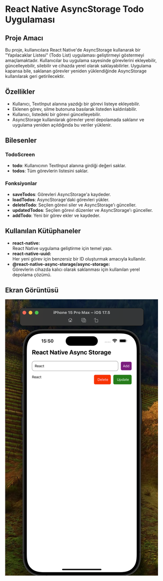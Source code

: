 # React Native AsyncStorage Todo Uygulaması

## Proje Amacı

Bu proje, kullanıcılara React Native'de AsyncStorage kullanarak bir "Yapılacaklar Listesi" (Todo List) uygulaması geliştirmeyi göstermeyi amaçlamaktadır. Kullanıcılar bu uygulama sayesinde görevlerini ekleyebilir, güncelleyebilir, silebilir ve cihazda yerel olarak saklayabilirler. Uygulama kapansa bile, saklanan görevler yeniden yüklendiğinde AsyncStorage kullanılarak geri getirilecektir.

## Özellikler

- Kullanıcı, TextInput alanına yazdığı bir görevi listeye ekleyebilir.
- Eklenen görev, silme butonuna basılarak listeden kaldırılabilir.
- Kullanıcı, listedeki bir görevi güncelleyebilir.
- AsyncStorage kullanılarak görevler yerel depolamada saklanır ve uygulama yeniden açıldığında bu veriler yüklenir.

## Bilesenler

### TodoScreen

- **todo**: Kullanıcının TextInput alanına girdiği değeri saklar.
- **todos**: Tüm görevlerin listesini saklar.

### Fonksiyonlar

- **saveTodos**: Görevleri AsyncStorage'a kaydeder.
- **loadTodos**: AsyncStorage'daki görevleri yükler.
- **deleteTodo**: Seçilen görevi siler ve AsyncStorage'ı günceller.
- **updatedTodos**: Seçilen görevi düzenler ve AsyncStorage'ı günceller.
- **addTodo**: Yeni bir görev ekler ve kaydeder.

## Kullanılan Kütüphaneler

- **react-native:**  
   React Native uygulama geliştirme için temel yapı.
- **react-native-uuid:**  
  Her yeni görev için benzersiz bir ID oluşturmak amacıyla kullanılır.
- **@react-native-async-storage/async-storage:**  
  Görevlerin cihazda kalıcı olarak saklanması için kullanılan yerel depolama çözümü.

## Ekran Görüntüsü

![](./assets//ekran.png)
